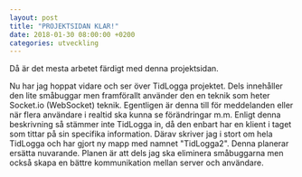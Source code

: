 ```yaml
---
layout: post
title: "PROJEKTSIDAN KLAR!"
date: 2018-01-30 08:00:00 +0200
categories: utveckling
---
```

Då är det mesta arbetet färdigt med denna projektsidan.

Nu har jag hoppat vidare och ser över TidLogga projektet. Dels innehåller den lite småbuggar men framförallt använder den en teknik som heter Socket.io (WebSocket) teknik. Egentligen är denna till för meddelanden eller när flera användare i realtid ska kunna se förändringar m.m. Enligt denna beskrivning så stämmer inte TidLogga in, då den enbart har en klient i taget som tittar på sin specifika information. Därav skriver jag i stort om hela TidLogga och har gjort ny mapp med namnet "TidLogga2". Denna planerar ersätta nuvarande. Planen är att dels jag ska eliminera småbuggarna men också skapa en bättre kommunikation mellan server och användare.